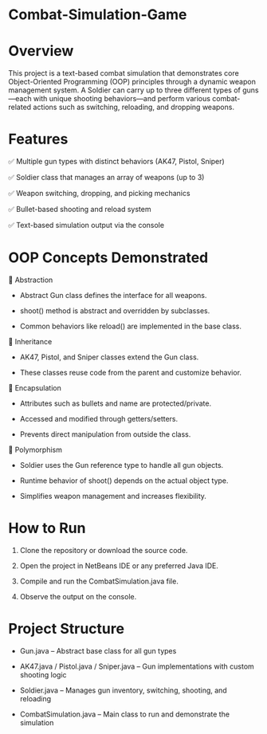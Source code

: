 # Combat-Simulation-Game

# Overview
This project is a text-based combat simulation that demonstrates core Object-Oriented Programming (OOP) principles through a dynamic weapon management system. A Soldier can carry up to three different types of guns—each with unique shooting behaviors—and perform various combat-related actions such as switching, reloading, and dropping weapons.

# Features
✅ Multiple gun types with distinct behaviors (AK47, Pistol, Sniper)

✅ Soldier class that manages an array of weapons (up to 3)

✅ Weapon switching, dropping, and picking mechanics

✅ Bullet-based shooting and reload system

✅ Text-based simulation output via the console

# OOP Concepts Demonstrated

🔹 Abstraction
  - Abstract Gun class defines the interface for all weapons.

  - shoot() method is abstract and overridden by subclasses.

  - Common behaviors like reload() are implemented in the base class.

🔹 Inheritance
  - AK47, Pistol, and Sniper classes extend the Gun class.

  - These classes reuse code from the parent and customize behavior.

🔹 Encapsulation
  - Attributes such as bullets and name are protected/private.

  - Accessed and modified through getters/setters.

  - Prevents direct manipulation from outside the class.

🔹 Polymorphism
  - Soldier uses the Gun reference type to handle all gun objects.

  - Runtime behavior of shoot() depends on the actual object type.

  - Simplifies weapon management and increases flexibility.

# How to Run
  1. Clone the repository or download the source code.

  2. Open the project in NetBeans IDE or any preferred Java IDE.

  3. Compile and run the CombatSimulation.java file.

  4. Observe the output on the console.

# Project Structure
  - Gun.java – Abstract base class for all gun types

  - AK47.java / Pistol.java / Sniper.java – Gun implementations with custom shooting logic

  - Soldier.java – Manages gun inventory, switching, shooting, and reloading

  - CombatSimulation.java – Main class to run and demonstrate the simulation


